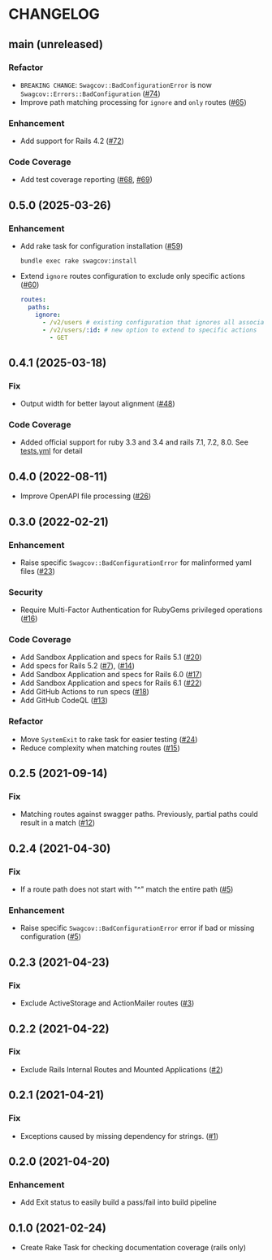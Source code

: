# CHANGELOG
## main (unreleased)
### Refactor
- `BREAKING CHANGE`: `Swagcov::BadConfigurationError` is now `Swagcov::Errors::BadConfiguration` ([#74](https://github.com/smridge/swagcov/pull/74))
- Improve path matching processing for `ignore` and `only` routes ([#65](https://github.com/smridge/swagcov/pull/65))

### Enhancement
- Add support for Rails 4.2 ([#72](https://github.com/smridge/swagcov/pull/72))

### Code Coverage
  - Add test coverage reporting ([#68](https://github.com/smridge/swagcov/pull/68), [#69](https://github.com/smridge/swagcov/pull/69))

## 0.5.0 (2025-03-26)
### Enhancement
  - Add rake task for configuration installation ([#59](https://github.com/smridge/swagcov/pull/59))
    ```shell
    bundle exec rake swagcov:install
    ```
  - Extend `ignore` routes configuration to exclude only specific actions ([#60](https://github.com/smridge/swagcov/pull/60))
    ```yml
    routes:
      paths:
        ignore:
          - /v2/users # existing configuration that ignores all associated actions (verbs)
          - /v2/users/:id: # new option to extend to specific actions
            - GET
    ```

## 0.4.1 (2025-03-18)
### Fix
- Output width for better layout alignment ([#48](https://github.com/smridge/swagcov/pull/48))

### Code Coverage
  - Added official support for ruby 3.3 and 3.4 and rails 7.1, 7.2, 8.0. See [tests.yml](/.github/workflows/tests.yml) for detail

## 0.4.0 (2022-08-11)
  - Improve OpenAPI file processing ([#26](https://github.com/smridge/swagcov/pull/26))

## 0.3.0 (2022-02-21)
### Enhancement
  - Raise specific `Swagcov::BadConfigurationError` for malinformed yaml files ([#23](https://github.com/smridge/swagcov/pull/23))

### Security
  - Require Multi-Factor Authentication for RubyGems privileged operations ([#16](https://github.com/smridge/swagcov/pull/16))

### Code Coverage
  - Add Sandbox Application and specs for Rails 5.1 ([#20](https://github.com/smridge/swagcov/pull/20))
  - Add specs for Rails 5.2 ([#7](https://github.com/smridge/swagcov/pull/7)), ([#14](https://github.com/smridge/swagcov/pull/14))
  - Add Sandbox Application and specs for Rails 6.0 ([#17](https://github.com/smridge/swagcov/pull/17))
  - Add Sandbox Application and specs for Rails 6.1 ([#22](https://github.com/smridge/swagcov/pull/22))
  - Add GitHub Actions to run specs ([#18](https://github.com/smridge/swagcov/pull/18))
  - Add GitHub CodeQL ([#13](https://github.com/smridge/swagcov/pull/13))

### Refactor
  - Move `SystemExit` to rake task for easier testing ([#24](https://github.com/smridge/swagcov/pull/24))
  - Reduce complexity when matching routes ([#15](https://github.com/smridge/swagcov/pull/15))

## 0.2.5 (2021-09-14)
### Fix
  - Matching routes against swagger paths. Previously, partial paths could result in a match ([#12](https://github.com/smridge/swagcov/pull/12))

## 0.2.4 (2021-04-30)
### Fix
  - If a route path does not start with "^" match the entire path ([#5](https://github.com/smridge/swagcov/pull/5))
### Enhancement
  - Raise specific `Swagcov::BadConfigurationError` error if bad or missing configuration ([#5](https://github.com/smridge/swagcov/pull/5))

## 0.2.3 (2021-04-23)
### Fix
  - Exclude ActiveStorage and ActionMailer routes ([#3](https://github.com/smridge/swagcov/pull/3))

## 0.2.2 (2021-04-22)
### Fix
  - Exclude Rails Internal Routes and Mounted Applications ([#2](https://github.com/smridge/swagcov/pull/2))

## 0.2.1 (2021-04-21)
### Fix
  - Exceptions caused by missing dependency for strings. ([#1](https://github.com/smridge/swagcov/pull/1))

## 0.2.0 (2021-04-20)
### Enhancement
  - Add Exit status to easily build a pass/fail into build pipeline

## 0.1.0 (2021-02-24)
- Create Rake Task for checking documentation coverage (rails only)
